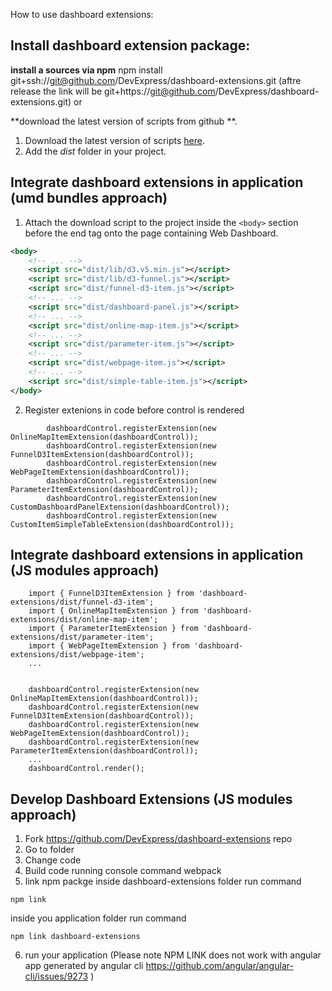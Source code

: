 How to use dashboard extensions:


## Install dashboard extension package:

**install a sources via npm**
npm install git+ssh://git@github.com/DevExpress/dashboard-extensions.git (aftre release the link will be git+https://git@github.com/DevExpress/dashboard-extensions.git)
or 

**download the latest version of scripts from github **.
1. Download the latest version of scripts [here](https://github.com/DevExpress/dashboard-extensions/releases).
2. Add the *dist* folder in your project.


## Integrate dashboard extensions in application (umd bundles approach)


1. Attach the download script to the project inside the `<body>` section before the end tag onto the page containing Web Dashboard.
```xml
<body>
    <!-- ... -->
    <script src="dist/lib/d3.v5.min.js"></script>
    <script src="dist/lib/d3-funnel.js"></script>
    <script src="dist/funnel-d3-item.js"></script>
    <!-- ... -->
    <script src="dist/dashboard-panel.js"></script>
    <!-- ... -->
    <script src="dist/online-map-item.js"></script>
    <!-- ... -->
    <script src="dist/parameter-item.js"></script>
    <!-- ... -->
    <script src="dist/webpage-item.js"></script>
    <!-- ... -->
    <script src="dist/simple-table-item.js"></script>
</body>
```

2. Register extenions in code before control is rendered

```
        dashboardControl.registerExtension(new OnlineMapItemExtension(dashboardControl));
        dashboardControl.registerExtension(new FunnelD3ItemExtension(dashboardControl));
        dashboardControl.registerExtension(new WebPageItemExtension(dashboardControl));
        dashboardControl.registerExtension(new ParameterItemExtension(dashboardControl));
        dashboardControl.registerExtension(new CustomDashboardPanelExtension(dashboardControl));
        dashboardControl.registerExtension(new CustomItemSimpleTableExtension(dashboardControl));
```

## Integrate dashboard extensions in application (JS modules approach)

```
    import { FunnelD3ItemExtension } from 'dashboard-extensions/dist/funnel-d3-item';
    import { OnlineMapItemExtension } from 'dashboard-extensions/dist/online-map-item';
    import { ParameterItemExtension } from 'dashboard-extensions/dist/parameter-item';
    import { WebPageItemExtension } from 'dashboard-extensions/dist/webpage-item';
    ...

    
    dashboardControl.registerExtension(new OnlineMapItemExtension(dashboardControl));
    dashboardControl.registerExtension(new FunnelD3ItemExtension(dashboardControl));
    dashboardControl.registerExtension(new WebPageItemExtension(dashboardControl));
    dashboardControl.registerExtension(new ParameterItemExtension(dashboardControl));
    ...
    dashboardControl.render(); 

```


## Develop Dashboard Extensions (JS modules approach)

1. Fork https://github.com/DevExpress/dashboard-extensions repo
2. Go to folder
3. Change code
4. Build code running console command webpack
5. link npm packge
inside dashboard-extensions folder run command
```
npm link
```
inside you application folder run command
```
npm link dashboard-extensions
```
6. run your application
(Please note NPM LINK does not work with angular app generated by angular cli https://github.com/angular/angular-cli/issues/9273 )
